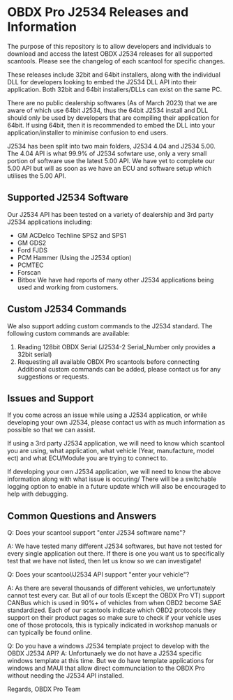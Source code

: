 # OBDX Pro J2534 Releases and Information

The purpose of this repository is to allow developers and individuals to download and access the latest OBDX J2534 releases for all supported scantools.
Please see the changelog of each scantool for specific changes.

These releases include 32bit and 64bit installers, along with the individual DLL for developers looking to embed the J2534 DLL API into their application. Both 32bit and 64bit installers/DLLs can exist on the same PC.

There are no public dealership softwares (As of March 2023) that we are aware of which use 64bit J2534, thus the 64bit J2534 install and DLL should only be used by developers that are compiling their application for 64bit. If using 64bit, then it is recommended to embed the DLL into your application/installer to minimise confusion to end users.

J2534 has been split into two main folders, J2534 4.04 and J2534 5.00.
The 4.04 API is what 99.9% of J2534 sofwtare use, only a very small portion of software use the latest 5.00 API.
We have yet to complete our 5.00 API but will as soon as we have an ECU and software setup which utilises the 5.00 API.


## Supported J2534 Software ##

Our J2534 API has been tested on a variety of dealership and 3rd party J2534 applications including:
* GM ACDelco Techline SPS2 and SPS1
* GM GDS2
* Ford FJDS
* PCM Hammer (Using the J2534 option)
* PCMTEC
* Forscan
* Bitbox
We have had reports of many other J2534 applications being used and working from customers.



## Custom J2534 Commands ##

We also support adding custom commands to the J2534 standard. The following custom commands are available:
1) Reading 128bit OBDX Serial (J2534-2 Serial_Number only provides a 32bit serial)
2) Requesting all available OBDX Pro scantools before connecting
Additional custom commands can be added, please contact us for any suggestions or requests.



## Issues and Support ##

If you come across an issue while using a J2534 application, or while developing your own J2534, please contact us with as much information as possible so that we can assist.

If using a 3rd party J2534 application, we will need to know which scantool you are using, what application, what vehicle (Year, manufacture, model ect) and what ECU/Module you are trying to connect to.

If developing your own J2534 application, we will need to know the above information along with what issue is occuring/
There will be a switchable logging option to enable in a future update which will also be encouraged to help with debugging.


## Common Questions and Answers ##

Q: Does your scantool support "enter J2534 software name"?

A: We have tested many different J2534 softwares, but have not tested for every single application out there. If there is one you want us to specifically test that we have not listed, then let us know so we can investigate!


Q: Does your scantool/J2534 API support "enter your vehicle"?

A: As there are several thousands of different vehicles, we unfortunately cannot test every car. But all of our tools (Except the OBDX Pro VT) support CANBus which is used in 90%+ of vehicles from when OBD2 become SAE standardized. Each of our scantools indicate which OBD2 protocols they support on their product pages so make sure to check if your vehicle uses one of those protocols, this is typically indicated in workshop manuals or can typically be found online.


Q: Do you have a windows J2534 template project to develop with the OBDX J2534 API?
A: Unfortunaely we do not have a J2534 specific windows template at this time. But we do have template applications for windows and MAUI that allow direct communciation to the OBDX Pro without needing the J2534 API installed.



Regards,
OBDX Pro Team
